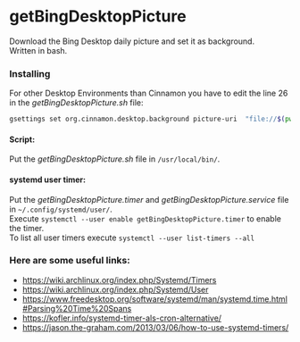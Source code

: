 # getBingDesktopPicture
Download the Bing Desktop daily picture and set it as background.<br/>
Written in bash.

### Installing
For other Desktop Environments than Cinnamon you have to edit the line 26 in the *getBingDesktopPicture.sh* file:
```bash
gsettings set org.cinnamon.desktop.background picture-uri  "file://$(pwd)/$varPicName"`
```

#### Script:
Put the *getBingDesktopPicture.sh* file in `/usr/local/bin/`.

#### systemd user timer:
Put the *getBingDesktopPicture.timer* and *getBingDesktopPicture.service* file in `~/.config/systemd/user/`.<br/>
Execute `systemctl --user enable getBingDesktopPicture.timer` to enable the timer.<br/>
To list all user timers execute `systemctl --user list-timers --all`

### Here are some useful links:
 - https://wiki.archlinux.org/index.php/Systemd/Timers
 - https://wiki.archlinux.org/index.php/Systemd/User
 - https://www.freedesktop.org/software/systemd/man/systemd.time.html#Parsing%20Time%20Spans
 - https://kofler.info/systemd-timer-als-cron-alternative/
 - https://jason.the-graham.com/2013/03/06/how-to-use-systemd-timers/
